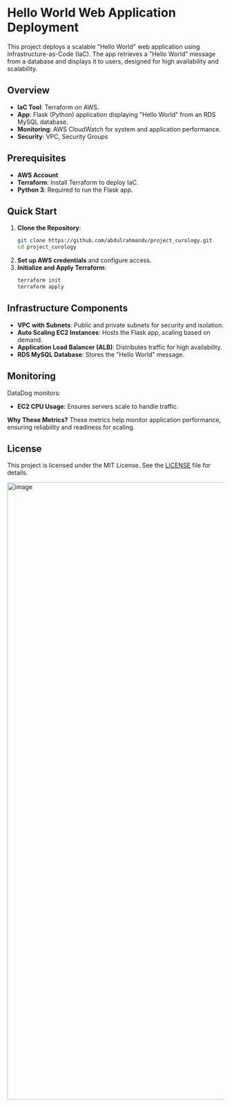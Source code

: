 # Hello World Web Application Deployment

This project deploys a scalable "Hello World" web application using Infrastructure-as-Code (IaC). The app retrieves a "Hello World" message from a database and displays it to users, designed for high availability and scalability.

## Overview
- **IaC Tool**: Terraform on AWS.
- **App**: Flask (Python) application displaying "Hello World" from an RDS MySQL database.
- **Monitoring**: AWS CloudWatch for system and application performance.
- **Security**: VPC, Security Groups

## Prerequisites
- **AWS Account**
- **Terraform**: Install Terraform to deploy IaC.
- **Python 3**: Required to run the Flask app.

## Quick Start
1. **Clone the Repository**:
    ```bash
    git clone https://github.com/abdulrahmandv/project_curology.git
    cd project_curology
    ```
2. **Set up AWS credentials** and configure access.
3. **Initialize and Apply Terraform**:
    ```bash
    terraform init
    terraform apply
    ```

## Infrastructure Components
- **VPC with Subnets**: Public and private subnets for security and isolation.
- **Auto Scaling EC2 Instances**: Hosts the Flask app, scaling based on demand.
- **Application Load Balancer (ALB)**: Distributes traffic for high availability.
- **RDS MySQL Database**: Stores the "Hello World" message.

## Monitoring
DataDog monitors:
- **EC2 CPU Usage**: Ensures servers scale to handle traffic.

**Why These Metrics?** These metrics help monitor application performance, ensuring reliability and readiness for scaling.

## License
This project is licensed under the MIT License. See the [LICENSE](LICENSE) file for details.


<img width="1428" alt="image" src="https://github.com/user-attachments/assets/d64bd343-b155-4e26-9429-eddd035d1abb">
